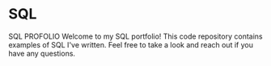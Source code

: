 # SQL
SQL PROFOLIO
Welcome to my SQL portfolio! This code repository contains examples of SQL I've written. 
Feel free to take a look and reach out if you have any questions.
